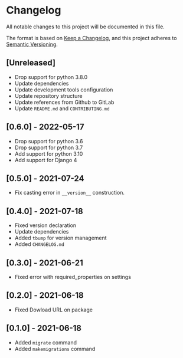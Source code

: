 # Changelog

All notable changes to this project will be documented in this file.

The format is based on [Keep a Changelog](https://keepachangelog.com/en/1.0.0/),
and this project adheres to [Semantic Versioning](https://semver.org/spec/v2.0.0.html).

## [Unreleased]

- Drop support for python 3.8.0
- Update dependencies
- Update development tools configuration
- Update repository structure
- Update references from Github to GitLab
- Update `README.md` and `CONTRIBUTING.md`

## [0.6.0] - 2022-05-17

- Drop support for python 3.6
- Drop support for python 3.7
- Add support for python 3.10
- Add support for Django 4

## [0.5.0] - 2021-07-24

- Fix casting error in `__version__` construction.

## [0.4.0] - 2021-07-18

- Fixed version declaration
- Update dependencies
- Added `tbump` for version management
- Added `CHANGELOG.md`

## [0.3.0] - 2021-06-21

- Fixed error with required_properties on settings

## [0.2.0] - 2021-06-18

- Fixed Dowload URL on package

## [0.1.0] - 2021-06-18

- Added `migrate` command
- Added `makemigrations` command
